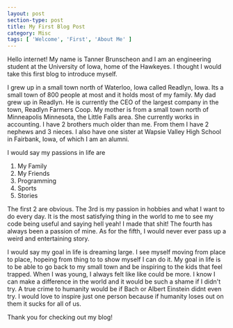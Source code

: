```yaml
---
layout: post
section-type: post
title: My First Blog Post
category: Misc
tags: [ 'Welcome', 'First', 'About Me' ]
---
```

<p> Hello internet! My name is Tanner Brunscheon and I am an engineering student at the University of Iowa,
home of the Hawkeyes. I thought I would take this first blog to introduce myself.</p>
<p> I grew up in a small town north of Waterloo, Iowa called Readlyn, Iowa. Its a small town of 800 people
at most and it holds most of my family. My dad grew up in Readlyn. He is currently the CEO of the largest company
in the town, Readlyn Farmers Coop. My mother is from a small town north of Minneapolis Minnesota, the
Little Falls area. She currently works in accounting. I have 2 brothers much older than me. From them I have 2 nephews
and 3 nieces. I also have one sister at Wapsie Valley High School in Fairbank, Iowa, of which I am an alumni.</p>
<p>I would say my passions in life are
<ol>
    <li>My Family</li>
    <li>My Friends</li>
    <li>Programming</li>
    <li>Sports</li>
    <li>Stories</li>
</ol></p>

<p>The first 2 are obvious. The 3rd is my passion in hobbies and what I want to do every day. It is the
most satisfying thing in the world to me to see my code being useful and saying hell yeah! I made that shit! The fourth
has always been a passion of mine. As for the fifth, I would never ever pass up a weird and entertaining story.</p>

<p> I would say my goal in life is dreaming large. I see myself moving from place to place, hopeing from thing to
 to show myself I can do it. My goal in life is to be able to go back to my small town and be inspiring to
the kids that feel trapped. When I was young, I always felt like like could be more. I know I can make a difference
in the world and it would be such a shame if I didn't try. A true crime to humanity would be if Bach or Albert Einstein
didnt even try. I would love to inspire just one person because if humanity loses out on them it sucks for all of us.</p>

<p>Thank you for checking out my blog!</p>